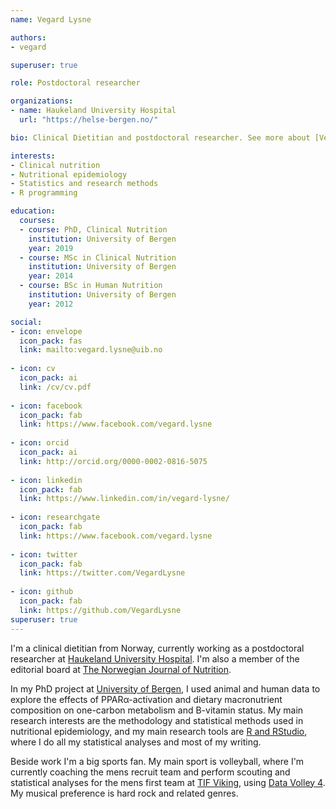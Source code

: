 ```yaml
---
name: Vegard Lysne

authors:
- vegard

superuser: true

role: Postdoctoral researcher

organizations:
- name: Haukeland University Hospital
  url: "https://helse-bergen.no/"

bio: Clinical Dietitian and postdoctoral researcher. See more about [Vegard](#About).

interests:
- Clinical nutrition
- Nutritional epidemiology
- Statistics and research methods
- R programming

education:
  courses:
  - course: PhD, Clinical Nutrition
    institution: University of Bergen
    year: 2019
  - course: MSc in Clinical Nutrition
    institution: University of Bergen
    year: 2014
  - course: BSc in Human Nutrition
    institution: University of Bergen
    year: 2012

social:
- icon: envelope
  icon_pack: fas
  link: mailto:vegard.lysne@uib.no
  
- icon: cv
  icon_pack: ai
  link: /cv/cv.pdf
  
- icon: facebook
  icon_pack: fab
  link: https://www.facebook.com/vegard.lysne
  
- icon: orcid
  icon_pack: ai
  link: http://orcid.org/0000-0002-0816-5075
  
- icon: linkedin
  icon_pack: fab
  link: https://www.linkedin.com/in/vegard-lysne/
  
- icon: researchgate
  icon_pack: fab
  link: https://www.facebook.com/vegard.lysne
  
- icon: twitter
  icon_pack: fab
  link: https://twitter.com/VegardLysne
  
- icon: github
  icon_pack: fab
  link: https://github.com/VegardLysne
superuser: true
---
```


I'm a clinical dietitian from Norway, currently working as a postdoctoral researcher at [Haukeland University Hospital](https://helse-bergen.no/). I'm also a member of the editorial board at [The Norwegian Journal of Nutrition](www.ntfe.no). 

In my PhD project at [University of Bergen](https://www.uib.no), I used animal and human data to explore the effects of PPAR&alpha;-activation and dietary macronutrient composition on one-carbon metabolism and B-vitamin status. My main research interests are the methodology and statistical methods used in nutritional epidemiology, and my main research tools are [R and RStudio](www.rstudio.com), where I do all my statistical analyses and most of my writing. 

Beside work I'm a big sports fan. My main sport is volleyball, where I'm currently coaching the mens recruit team and perform scouting and statistical analyses for the mens first team at [TIF Viking](http://www.tifviking.no/volleyball/), using [Data Volley 4](https://www.dataproject.com/Products/EU/en/Volleyball/DataVolley4). My musical preference is hard rock and related genres. 
